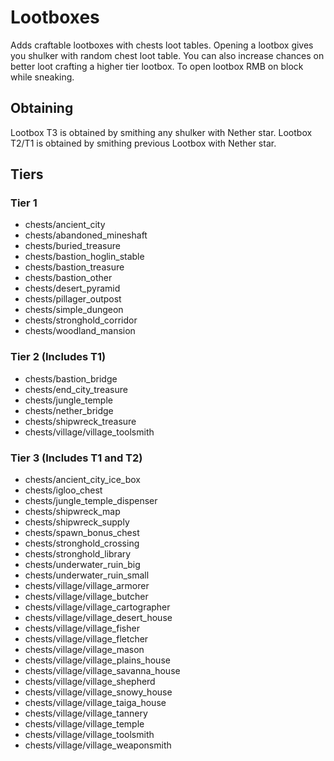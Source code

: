 # Lootboxes
Adds craftable lootboxes with chests loot tables.
Opening a lootbox gives you shulker with random chest loot table.
You can also increase chances on better loot crafting a higher tier lootbox.
To open lootbox RMB on block while sneaking.

## Obtaining
Lootbox T3 is obtained by smithing any shulker with Nether star.
Lootbox T2/T1 is obtained by smithing previous Lootbox with Nether star.

## Tiers
### Tier 1
- chests/ancient_city
- chests/abandoned_mineshaft
- chests/buried_treasure
- chests/bastion_hoglin_stable
- chests/bastion_treasure
- chests/bastion_other
- chests/desert_pyramid
- chests/pillager_outpost
- chests/simple_dungeon
- chests/stronghold_corridor
- chests/woodland_mansion

### Tier 2 (Includes T1)
- chests/bastion_bridge
- chests/end_city_treasure
- chests/jungle_temple
- chests/nether_bridge
- chests/shipwreck_treasure
- chests/village/village_toolsmith

### Tier 3 (Includes T1 and T2)
- chests/ancient_city_ice_box
- chests/igloo_chest
- chests/jungle_temple_dispenser
- chests/shipwreck_map
- chests/shipwreck_supply
- chests/spawn_bonus_chest
- chests/stronghold_crossing
- chests/stronghold_library
- chests/underwater_ruin_big
- chests/underwater_ruin_small
- chests/village/village_armorer
- chests/village/village_butcher
- chests/village/village_cartographer
- chests/village/village_desert_house
- chests/village/village_fisher
- chests/village/village_fletcher
- chests/village/village_mason
- chests/village/village_plains_house
- chests/village/village_savanna_house
- chests/village/village_shepherd
- chests/village/village_snowy_house
- chests/village/village_taiga_house
- chests/village/village_tannery
- chests/village/village_temple
- chests/village/village_toolsmith
- chests/village/village_weaponsmith
